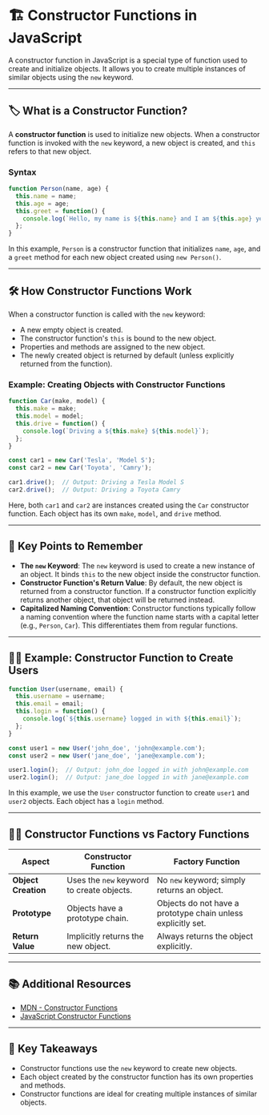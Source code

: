 # 🏗️ Constructor Functions in JavaScript

A constructor function in JavaScript is a special type of function used to create and initialize objects. It allows you to create multiple instances of similar objects using the `new` keyword.

---

## 🏷️ What is a Constructor Function?

A **constructor function** is used to initialize new objects. When a constructor function is invoked with the `new` keyword, a new object is created, and `this` refers to that new object.

### Syntax

```javascript
function Person(name, age) {
  this.name = name;
  this.age = age;
  this.greet = function() {
    console.log(`Hello, my name is ${this.name} and I am ${this.age} years old.`);
  };
}
```

In this example, `Person` is a constructor function that initializes `name`, `age`, and a `greet` method for each new object created using `new Person()`.

---

## 🛠️ How Constructor Functions Work

When a constructor function is called with the `new` keyword:
- A new empty object is created.
- The constructor function's `this` is bound to the new object.
- Properties and methods are assigned to the new object.
- The newly created object is returned by default (unless explicitly returned from the function).

### Example: Creating Objects with Constructor Functions

```javascript
function Car(make, model) {
  this.make = make;
  this.model = model;
  this.drive = function() {
    console.log(`Driving a ${this.make} ${this.model}`);
  };
}

const car1 = new Car('Tesla', 'Model S');
const car2 = new Car('Toyota', 'Camry');

car1.drive();  // Output: Driving a Tesla Model S
car2.drive();  // Output: Driving a Toyota Camry
```

Here, both `car1` and `car2` are instances created using the `Car` constructor function. Each object has its own `make`, `model`, and `drive` method.

---

## 🧠 Key Points to Remember

- **The `new` Keyword**: The `new` keyword is used to create a new instance of an object. It binds `this` to the new object inside the constructor function.
- **Constructor Function's Return Value**: By default, the new object is returned from a constructor function. If a constructor function explicitly returns another object, that object will be returned instead.
- **Capitalized Naming Convention**: Constructor functions typically follow a naming convention where the function name starts with a capital letter (e.g., `Person`, `Car`). This differentiates them from regular functions.

---

## 🧑‍💻 Example: Constructor Function to Create Users

```javascript
function User(username, email) {
  this.username = username;
  this.email = email;
  this.login = function() {
    console.log(`${this.username} logged in with ${this.email}`);
  };
}

const user1 = new User('john_doe', 'john@example.com');
const user2 = new User('jane_doe', 'jane@example.com');

user1.login();  // Output: john_doe logged in with john@example.com
user2.login();  // Output: jane_doe logged in with jane@example.com
```

In this example, we use the `User` constructor function to create `user1` and `user2` objects. Each object has a `login` method.

---

## 🧑‍🏫 Constructor Functions vs Factory Functions

| Aspect                 | Constructor Function                        | Factory Function                        |
|------------------------|---------------------------------------------|-----------------------------------------|
| **Object Creation**     | Uses the `new` keyword to create objects.   | No `new` keyword; simply returns an object. |
| **Prototype**           | Objects have a prototype chain.             | Objects do not have a prototype chain unless explicitly set. |
| **Return Value**        | Implicitly returns the new object.          | Always returns the object explicitly.  |

---

## 📚 Additional Resources

- [MDN - Constructor Functions](https://developer.mozilla.org/en-US/docs/Web/JavaScript/Reference/Global_Objects/Object)
- [JavaScript Constructor Functions](https://www.freecodecamp.org/news/javascript-constructor-functions/)

---

## 🔑 Key Takeaways

- Constructor functions use the `new` keyword to create new objects.
- Each object created by the constructor function has its own properties and methods.
- Constructor functions are ideal for creating multiple instances of similar objects.


